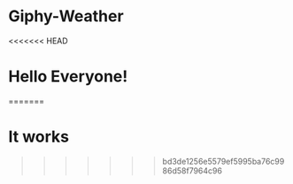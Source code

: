 # Giphy-Weather

<<<<<<< HEAD
# Hello Everyone!
=======
# It works
>>>>>>> bd3de1256e5579ef5995ba76c9986d58f7964c96
